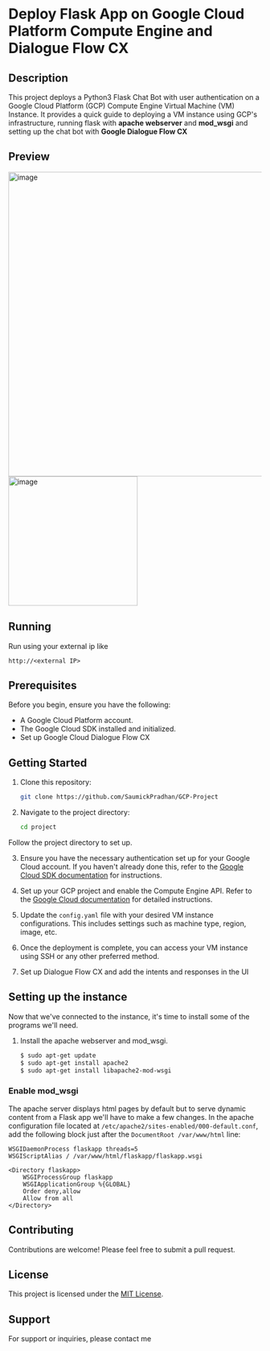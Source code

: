 # Deploy Flask App on Google Cloud Platform Compute Engine and Dialogue Flow CX

## Description
This project deploys a Python3 Flask Chat Bot with user authentication on a Google Cloud Platform (GCP) Compute Engine Virtual Machine (VM) Instance. It provides a quick guide to deploying a VM instance using GCP's infrastructure, running flask with **apache webserver** and **mod_wsgi** and setting up the chat bot with **Google Dialogue Flow CX**



## Preview
<img width="605" alt="image" src="https://github.com/SaumickPradhan/GCP-Project/assets/85262444/5f4a43f1-c7f4-45c7-bdb0-2ab9f25545ff">



<img width="257" alt="image" src="https://github.com/SaumickPradhan/BearcatChatBot-On-GoogleComputeEngine/assets/85262444/f7a1d50f-ca27-403f-9ab9-f1f9d5797c35">

## Running

Run using your external ip like 

```
http://<external IP>
```


## Prerequisites
Before you begin, ensure you have the following:
- A Google Cloud Platform account.
- The Google Cloud SDK installed and initialized.
- Set up Google Cloud Dialogue Flow CX


## Getting Started
1. Clone this repository:
    ```bash
    git clone https://github.com/SaumickPradhan/GCP-Project
    ```

2. Navigate to the project directory:
    ```bash
    cd project
    ```
    
  Follow the project directory to set up.

3. Ensure you have the necessary authentication set up for your Google Cloud account. If you haven't already done this, refer to the [Google Cloud SDK documentation](https://cloud.google.com/sdk/docs/quickstart) for instructions.

4. Set up your GCP project and enable the Compute Engine API. Refer to the [Google Cloud documentation](https://cloud.google.com/compute/docs/quickstart) for detailed instructions.

5. Update the `config.yaml` file with your desired VM instance configurations. This includes settings such as machine type, region, image, etc.

6. Once the deployment is complete, you can access your VM instance using SSH or any other preferred method.

7. Set up Dialogue Flow CX and add the intents and responses in the UI

## Setting up the instance

Now that we've connected to the instance, it's time to install some of the programs we'll need.

1. Install the apache webserver and mod_wsgi.

   ```bash
   $ sudo apt-get update
   $ sudo apt-get install apache2
   $ sudo apt-get install libapache2-mod-wsgi


### Enable mod_wsgi

The apache server displays html pages by default but to serve dynamic content from a Flask app we'll have to make a few changes. In the apache configuration file located at `/etc/apache2/sites-enabled/000-default.conf`, add the following block just after the `DocumentRoot /var/www/html` line:

```
WSGIDaemonProcess flaskapp threads=5
WSGIScriptAlias / /var/www/html/flaskapp/flaskapp.wsgi

<Directory flaskapp>
    WSGIProcessGroup flaskapp
    WSGIApplicationGroup %{GLOBAL}
    Order deny,allow
    Allow from all
</Directory>
```

## Contributing
Contributions are welcome! Please feel free to submit a pull request.

## License
This project is licensed under the [MIT License](LICENSE).

## Support
For support or inquiries, please contact me
